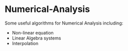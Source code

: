 # Numerical-Analysis

Some useful algorithms for Numerical Analysis including:
- Non-linear equation
- Linear Algebra systems
- Interpolation
